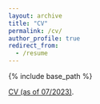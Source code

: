 ```yaml
---
layout: archive
title: "CV"
permalink: /cv/
author_profile: true
redirect_from:
  - /resume
---
```


{% include base_path %}

<a href="/files/Salaudeen_Olawale_CV/Salaudeen_Olawale_CV.pdf" target="_blank">CV (as of 07/2023)</a>.
